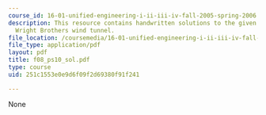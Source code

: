 ```yaml
---
course_id: 16-01-unified-engineering-i-ii-iii-iv-fall-2005-spring-2006
description: This resource contains handwritten solutions to the given problem of
  Wright Brothers wind tunnel.
file_location: /coursemedia/16-01-unified-engineering-i-ii-iii-iv-fall-2005-spring-2006/251c1553e0e9d6f09f2d69380f91f241_f08_ps10_sol.pdf
file_type: application/pdf
layout: pdf
title: f08_ps10_sol.pdf
type: course
uid: 251c1553e0e9d6f09f2d69380f91f241

---
```

None